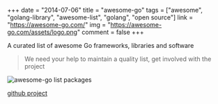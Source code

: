 +++
date = "2014-07-06"
title = "awesome-go"
tags = ["awesome", "golang-library", "awesome-list", "golang", "open source"]
link = "https://awesome-go.com/"
img = "https://awesome-go.com/assets/logo.png"
comment = false
+++

A curated list of awesome Go frameworks, libraries and software

> We need your help to maintain a quality list, get involved with the project

<!-- more -->

![awesome-go list packages](https://awesome-go.com/assets/logo.png)

[github project](https://github.com/avelino/awesome-go)
